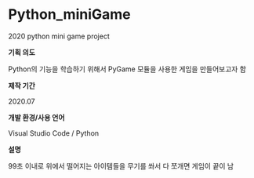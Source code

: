 # Python_miniGame
2020 python mini game project

**기획 의도**

Python의 기능을 학습하기 위해서 PyGame 모듈을 사용한 게임을 만들어보고자 함

**제작 기간**

2020.07

**개발 환경/사용 언어**

Visual Studio Code / Python

**설명**

99초 이내로 위에서 떨어지는 아이템들을 무기를 쏴서 다 쪼개면 게임이 끝이 남
